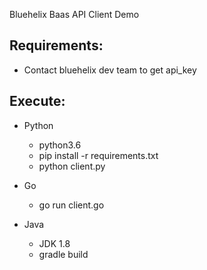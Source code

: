 Bluehelix Baas API Client Demo

## Requirements:

* Contact bluehelix dev team to get api_key

## Execute:

* Python
    - python3.6
    - pip install -r requirements.txt
    - python client.py

* Go
    - go run client.go

* Java 
    - JDK 1.8
    - gradle build
